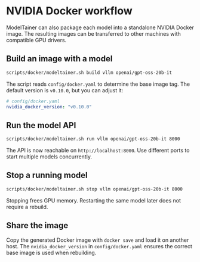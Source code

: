 # NVIDIA Docker workflow

ModelTainer can also package each model into a standalone NVIDIA Docker image.
The resulting images can be transferred to other machines with compatible
GPU drivers.

## Build an image with a model

```bash
scripts/docker/modeltainer.sh build vllm openai/gpt-oss-20b-it
```

The script reads `config/docker.yaml` to determine the base image tag. The
default version is `v0.10.0`, but you can adjust it:

```yaml
# config/docker.yaml
nvidia_docker_version: "v0.10.0"
```

## Run the model API

```bash
scripts/docker/modeltainer.sh run vllm openai/gpt-oss-20b-it 8000
```

The API is now reachable on `http://localhost:8000`.
Use different ports to start multiple models concurrently.

## Stop a running model

```bash
scripts/docker/modeltainer.sh stop vllm openai/gpt-oss-20b-it 8000
```

Stopping frees GPU memory. Restarting the same model later does not
require a rebuild.

## Share the image

Copy the generated Docker image with `docker save` and load it on another
host. The `nvidia_docker_version` in `config/docker.yaml` ensures the correct
base image is used when rebuilding.
